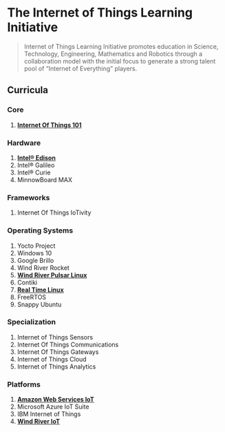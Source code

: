 The Internet of Things Learning Initiative
==

> Internet of Things Learning Initiative promotes education in Science, Technology, Engineering, Mathematics and Robotics through a collaboration model with the initial focus to generate a strong talent pool of “Internet of Everything” players.

## Curricula

### Core
1. [__Internet Of Things 101__](https://theiotlearninginitiative.gitbooks.io/internetofthings101/)

### Hardware
1. [__Intel® Edison__](https://theiotlearninginitiative.gitbooks.io/inteledison/)
2. Intel® Galileo
3. Intel® Curie
4. MinnowBoard MAX

### Frameworks
1. Internet Of Things IoTivity

### Operating Systems
1. Yocto Project
2. Windows 10
3. Google Brillo
4. Wind River Rocket
5. [__Wind River Pulsar Linux__](https://theiotlearninginitiative.gitbooks.io/iotwindriverpulsarlinux/content/)
6. Contiki
7. [__Real Time Linux__](https://theiotlearninginitiative.gitbooks.io/internetofthingsrt/content/)
7. FreeRTOS
8. Snappy Ubuntu

### Specialization
1. Internet of Things Sensors
2. Internet Of Things Communications
3. Internet Of Things Gateways
4. Internet of Things Cloud
5. Internet of Things Analytics

### Platforms

1. [__Amazon Web Services IoT__](https://theiotlearninginitiative.gitbooks.io/amazonwebservicesiot/content/)
3. Microsoft Azure IoT Suite
4. IBM Internet of Things
5. [__Wind River IoT__](https://theiotlearninginitiative.gitbooks.io/windriveriot/content/)